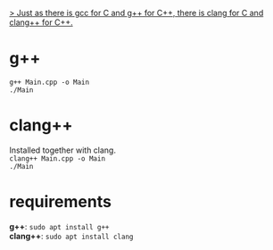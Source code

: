 [> Just as there is gcc for C and g++ for C++, there is clang for C and clang++ for C++.](https://cplusplus.com/forum/unices/121465/)

# g++
`g++ Main.cpp -o Main`  
`./Main`  

# clang++
Installed together with clang.  
`clang++ Main.cpp -o Main`  
`./Main`  

# requirements
**g++**: `sudo apt install g++`  
**clang++**: `sudo apt install clang`  
